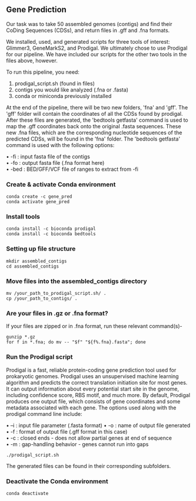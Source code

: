## Gene Prediction

Our task was to take 50 assembled genomes (contigs) and find their CoDing Sequences (CDSs), and return files in .gff and .fna formats. 

We installed, used, and generated scripts for three tools of interest: Glimmer3, GeneMarkS2, and Prodigal. We ultimately chose to use Prodigal for our pipeline. We have included our scripts for the other two tools in the files above, however.

To run this pipeline, you need:
1) prodigal_script.sh (found in files)
2) contigs you would like analyzed (.fna or .fasta)
3) conda or miniconda previously installed

At the end of the pipeline, there will be two new folders, 'fna' and 'gff'. The 'gff' folder will contain the coordinates of all the CDSs found by prodigal. After these files are generated, the 'bedtools getfasta' command is used to map the .gff coordinates back onto the original .fasta sequences. These new .fna files, which are the corresponding nucleotide sequences of the predicted CDSs, will be found in the 'fna' folder. The 'bedtools getfasta' command is used with the following options:

  • -fi : input fasta file of the contigs  
  • -fo : output fasta file (.fna format here)  
  • -bed : BED/GFF/VCF file of ranges to extract from -fi

### Create & activate Conda environment

```
conda create -c gene_pred
conda activate gene_pred
```

### Install tools

```
conda install -c bioconda prodigal
conda install -c bioconda bedtools
```

### Setting up file structure

``` 
mkdir assembled_contigs
cd assembled_contigs
```

### Move files into the assembled_contigs directory

```
mv /your_path_to_prodigal_script.sh/ .
cp /your_path_to_contigs/ .
```

### Are your files in .gz or .fna format?

If your files are zipped or in .fna format, run these relevant command(s)-

```
gunzip *.gz
for f in *.fna; do mv -- "$f" "${f%.fna}.fasta"; done
```

### Run the Prodigal script

Prodigal is a fast, reliable protein-coding gene prediction tool used for prokaryotic genomes. Prodigal uses an unsupervised machine learning algorithm and predicts the correct translation initiation site for most genes. It can output information about every potential start site in the genome, including confidence score, RBS motif, and much more. By default, Prodigal produces one output file, which consists of gene coordinates and some metadata associated with each gene. The options used along with the prodigal command line include:

  • –i : input file parameter (.fasta format)
  • -o : name of output file generated
  • -f : format of output file (.gff format in this case)  
  • -c : closed ends - does not allow partial genes at end of sequence  
  • -m : gap-handling behavior - genes cannot run into gaps 
  
``` 
./prodigal_script.sh
```

The generated files can be found in their corresponding subfolders.

### Deactivate the Conda environment
``` 
conda deactivate
```
